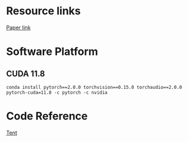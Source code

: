 # Resource links
[Paper link](https://arxiv.org/pdf/2006.10726)

# Software Platform
## CUDA 11.8
```shell
conda install pytorch==2.0.0 torchvision==0.15.0 torchaudio==2.0.0 pytorch-cuda=11.8 -c pytorch -c nvidia
```

# Code Reference
[Tent](https://github.com/DequanWang/tent)
